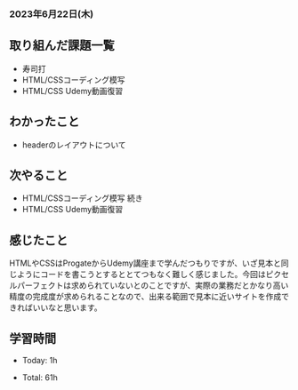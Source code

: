 ### 2023年6月22日(木)

## 取り組んだ課題一覧

- 寿司打
- HTML/CSSコーディング模写
- HTML/CSS Udemy動画復習

## わかったこと

- headerのレイアウトについて

## 次やること

- HTML/CSSコーディング模写 続き
- HTML/CSS Udemy動画復習

## 感じたこと

HTMLやCSSはProgateからUdemy講座まで学んだつもりですが、いざ見本と同じようにコードを書こうとするととてつもなく難しく感じました。今回はピクセルパーフェクトは求められていないとのことですが、実際の業務だとかなり高い精度の完成度が求められることなので、出来る範囲で見本に近いサイトを作成できればいいなと思います。

## 学習時間

- Today: 1h

- Total: 61h
